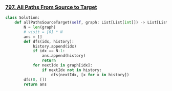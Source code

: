 ### [797. All Paths From Source to Target](https://leetcode.com/problems/all-paths-from-source-to-target/description/)

```python
class Solution:
    def allPathsSourceTarget(self, graph: List[List[int]]) -> List[List[int]]:
        N = len(graph)
        # visit = [0] * N
        ans = []
        def dfs(idx, history):
            history.append(idx)
            if idx == N-1:
                ans.append(history)
                return 
            for nextIdx in graph[idx]:
                if nextIdx not in history:
                    dfs(nextIdx, [x for x in history])
        dfs(0, [])
        return ans
```
